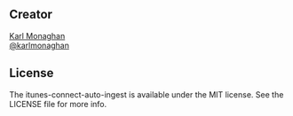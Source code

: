 ## Creator

[Karl Monaghan](http://github.com/kmonaghan)  
[@karlmonaghan](https://twitter.com/karlmonaghan)

## License

The itunes-connect-auto-ingest is available under the MIT license. See the LICENSE file for more info.
